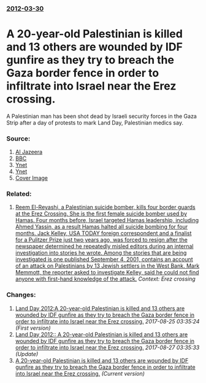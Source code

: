 ### [2012-03-30](/news/2012/03/30/index.md)

# A 20-year-old Palestinian is killed and 13 others are wounded by IDF gunfire as they try to breach the Gaza border fence in order to infiltrate into Israel near the Erez crossing.

A Palestinian man has been shot dead by Israeli security forces in the Gaza Strip after a day of protests to mark Land Day, Palestinian medics say.


### Source:

1. [Al Jazeera](http://www.aljazeera.com/news/middleeast/2012/03/201233018384736481.html)
2. [BBC](http://www.bbc.co.uk/news/world-middle-east-17560066)
3. [Ynet](http://www.ynetnews.com/articles/0,7340,L-4210157,00.html)
4. [Ynet](http://www.ynetnews.com/articles/0,7340,L-4210176,00.html)
4. [Cover Image](http://ichef-1.bbci.co.uk/news/1024/media/images/59403000/jpg/_59403534_59403533.jpg)

### Related:

1. [ Reem El-Reyashi, a Palestinian suicide bomber, kills four border guards at the Erez Crossing. She is the first female suicide bomber used by Hamas. Four months before, Israel targeted Hamas leadership, including Ahmed Yassin, as a result Hamas halted all suicide bombing for four months. Jack Kelley, USA TODAY foreign correspondent and a finalist for a Pulitzer Prize just two years ago, was forced to resign after the newspaper determined he repeatedly misled editors during an internal investigation into stories he wrote. Among the stories that are being investigated is one published September 4, 2001, contains an account of an attack on Palestinians by 13 Jewish settlers in the West Bank. Mark Memmott, the reporter asked to investigate Kelley, said he could not find anyone with first-hand knowledge of the attack.](/news/2004/01/14/reem-el-reyashi-a-palestinian-suicide-bomber-kills-four-border-guards-at-the-erez-crossing-she-is-the-first-female-suicide-bomber-used-b.md) _Context: Erez crossing_

### Changes:

1. [Land Day 2012:A 20-year-old Palestinian is killed and 13 others are wounded by IDF gunfire as they try to breach the Gaza border fence in order to infiltrate into Israel near the Erez crossing.](/news/2012/03/30/land-day-2012-pa-20-year-old-palestinian-is-killed-and-13-others-are-wounded-by-idf-gunfire-as-they-try-to-breach-the-gaza-border-fence-in-o.md) _2017-08-25 03:35:24 (First version)_
2. [Land Day 2012:: A 20-year-old Palestinian is killed and 13 others are wounded by IDF gunfire as they try to breach the Gaza border fence in order to infiltrate into Israel near the Erez crossing.](/news/2012/03/30/land-day-2012-a-20-year-old-palestinian-is-killed-and-13-others-are-wounded-by-idf-gunfire-as-they-try-to-breach-the-gaza-border-fence-in.md) _2017-08-27 03:35:33 (Update)_
2. [A 20-year-old Palestinian is killed and 13 others are wounded by IDF gunfire as they try to breach the Gaza border fence in order to infiltrate into Israel near the Erez crossing.](/news/2012/03/30/a-20-year-old-palestinian-is-killed-and-13-others-are-wounded-by-idf-gunfire-as-they-try-to-breach-the-gaza-border-fence-in-order-to-infiltr.md) _(Current version)_
